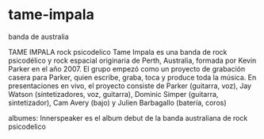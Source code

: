 # tame-impala
banda de australia

TAME IMPALA
rock psicodelico
Tame Impala es una banda de rock psicodélico y rock espacial originaria de Perth, Australia, formada por Kevin Parker en el año 2007. El grupo empezó como un proyecto de grabación casera para Parker, quien escribe, graba, toca y produce toda la música. En presentaciones en vivo, el proyecto consiste de Parker (guitarra, voz), Jay Watson (sintetizadores, voz, guitarra), Dominic Simper (guitarra, sintetizador), Cam Avery (bajo) y Julien Barbagallo (batería, coros)

albumes:
Innerspeaker es el album debut de la banda australiana de rock psicodelico 
